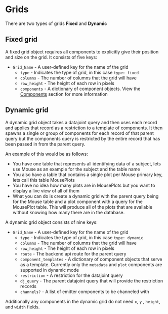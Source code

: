 # Grids

There are two types of grids **Fixed** and **Dynamic**

## Fixed grid

A fixed grid object requires all components to explicitly give their position and size on the grid. It consists of five keys:

- `Grid_Name` - A user-defined key for the name of the grid
    - `type` - Indicates the type of grid, in this case `type: fixed`
    - `columns` - The number of columns that the grid will have
    - `row_height` - The height of each row in pixels
    - `components` - A dictionary of component objects. View the [Components](./components.md) section for more information

## Dynamic grid

A dynamic grid object takes a datajoint query and then uses each record and applies that record as a restriction to a template of components. It then spawns a single or group of components for each record of that parent query but the components query is restricted by the entire record that has been passed in from the parent query.

An example of this would be as follows:

- You have one table that represents all identifying data of a subject, lets use Mouse as an example for the subject and the table name
- You also have a table that contains a single plot per Mouse primary key, lets call this table MousePlots
- You have no idea how many plots are in MousePlots but you want to display a live view of all of them
- What you can do is create a dynamic grid with the parent query being for the Mouse table and a plot component with a query for the MousePlot table. This will produce all of the plots that are available without knowing how many there are in the database.

A dynamic grid object consists of nine keys:

- `Grid_Name` - A user-defined key for the name of the grid
    - `type` - Indicates the type of grid, in this case `type: dynamic`
    - `columns` - The number of columns that the grid will have
    - `row_height` - The height of each row in pixels
    - `route` - The backend api route for the parent query
    - `component_templates` - A dictionary of component objects that serve as a template. Currently only the `metadata` and `plot` components are supported in dynamic mode
    - `restriction` - A restriction for the datajoint query
    - `dj_query` - The parent datajoint query that will provide the restriction records
    - `channels?` - A list of emitter components to be channeled with

Additionally any components in the dynamic grid do not need `x`, `y` , `height`, and `width` fields.


